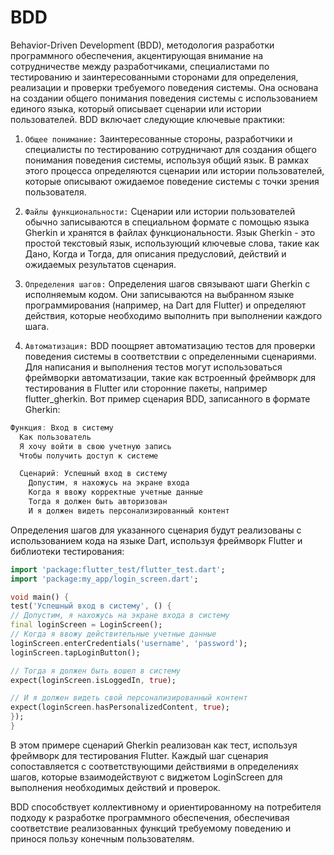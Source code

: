 # BDD

Behavior-Driven Development (BDD), методология разработки программного обеспечения, акцентирующая внимание на сотрудничестве между разработчиками, специалистами по тестированию и заинтересованными сторонами для определения, реализации и проверки требуемого поведения системы. Она основана на создании общего понимания поведения системы с использованием единого языка, который описывает сценарии или истории пользователей.
BDD включает следующие ключевые практики:
1. `Общее понимание:` Заинтересованные стороны, разработчики и специалисты по тестированию сотрудничают для создания общего понимания поведения системы, используя общий язык. В рамках этого процесса определяются сценарии или истории пользователей, которые описывают ожидаемое поведение системы с точки зрения пользователя.

2. `Файлы функциональности:` Сценарии или истории пользователей обычно записываются в специальном формате с помощью языка Gherkin и хранятся в файлах функциональности. Язык Gherkin - это простой текстовый язык, использующий ключевые слова, такие как Дано, Когда и Тогда, для описания предусловий, действий и ожидаемых результатов сценария.

3. `Определения шагов:` Определения шагов связывают шаги Gherkin с исполняемым кодом. Они записываются на выбранном языке программирования (например, на Dart для Flutter) и определяют действия, которые необходимо выполнить при выполнении каждого шага.

4. `Автоматизация:` BDD поощряет автоматизацию тестов для проверки поведения системы в соответствии с определенными сценариями. Для написания и выполнения тестов могут использоваться фреймворки автоматизации, такие как встроенный фреймворк для тестирования в Flutter или сторонние пакеты, например flutter_gherkin.
Вот пример сценария BDD, записанного в формате Gherkin:
```dart
Функция: Вход в систему
  Как пользователь
  Я хочу войти в свою учетную запись
  Чтобы получить доступ к системе

  Сценарий: Успешный вход в систему
    Допустим, я нахожусь на экране входа
    Когда я ввожу корректные учетные данные
    Тогда я должен быть авторизован
    И я должен видеть персонализированный контент
```
Определения шагов для указанного сценария будут реализованы с использованием кода на языке Dart, используя фреймворк Flutter и библиотеки тестирования:
```dart
import 'package:flutter_test/flutter_test.dart';
import 'package:my_app/login_screen.dart';

void main() {
test('Успешный вход в систему', () {
// Допустим, я нахожусь на экране входа в систему
final loginScreen = LoginScreen();
// Когда я ввожу действительные учетные данные
loginScreen.enterCredentials('username', 'password');
loginScreen.tapLoginButton();

// Тогда я должен быть вошел в систему
expect(loginScreen.isLoggedIn, true);

// И я должен видеть свой персонализированный контент
expect(loginScreen.hasPersonalizedContent, true);
});
}
```
В этом примере сценарий Gherkin реализован как тест, используя фреймворк для тестирования Flutter. Каждый шаг сценария сопоставляется с соответствующими действиями в определениях шагов, которые взаимодействуют с виджетом LoginScreen для выполнения необходимых действий и проверок.

BDD способствует коллективному и ориентированному на потребителя подходу к разработке программного обеспечения, обеспечивая соответствие реализованных функций требуемому поведению и принося пользу конечным пользователям.

